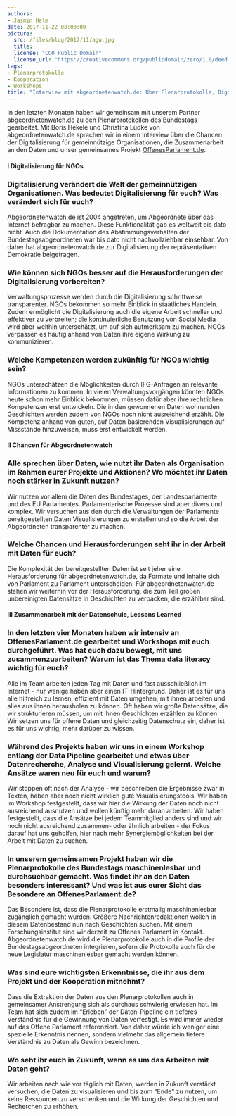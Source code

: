 ```yaml
---
authors: 
- Jasmin Helm
date: 2017-11-22 08:00:00
picture:
  src: /files/blog/2017/11/agw.jpg
  title: 
  license: "CC0 Public Domain"
  license_url: "https://creativecommons.org/publicdomain/zero/1.0/deed.de"
tags:
- Plenarprotokolle
- Kooperation
- Workshops
title: "Interview mit abgeordnetenwatch.de: Über Plenarprotokolle, Digitalisierung & die Arbeit mit der Datenschule"
---
```


In den letzten Monaten haben wir gemeinsam mit unserem Partner [abgeordnetenwatch.de](https://abgeordnetenwatch.de) zu den Plenarprotokollen des Bundestags gearbeitet. Mit Boris Hekele und Christina Lüdke von abgeordnetenwatch.de sprachen wir in einem Interview über die Chancen der Digitalisierung für gemeinnützige Organisationen, die Zusammenarbeit an den Daten und unser gemeinsames Projekt [OffenesParlament.de](https://offenesparlament.de).  
 
#### I Digitalisierung für NGOs
### Digitalisierung verändert die Welt der gemeinnützigen Organisationen. Was bedeutet Digitalisierung für euch? Was verändert sich für euch? 
Abgeordnetenwatch.de ist 2004 angetreten, um Abgeordnete über das Internet befragbar zu machen. Diese Funktionalität gab es weltweit bis dato nicht. Auch die Dokumentation des Abstimmungsverhalten der Bundestagsabgeordneten war bis dato nicht nachvollziehbar einsehbar. Von daher hat abgeordnetenwatch.de zur Digitalisierung der repräsentativen Demokratie beigetragen. 

### Wie können sich NGOs besser auf die Herausforderungen der Digitalisierung vorbereiten?
Verwaltungsprozesse werden durch die Digitalisierung schrittweise transparenter. NGOs bekommen so mehr Einblick in staatliches Handeln. Zudem ermöglicht die Digitalisierung auch die eigene Arbeit schneller und effektiver zu verbreiten; die kontinuierliche Benutzung von Social Media wird aber weithin unterschätzt, um auf sich aufmerksam zu machen. NGOs verpassen es häufig anhand von Daten ihre eigene Wirkung zu kommunizieren. 

### Welche Kompetenzen werden zukünftig für NGOs wichtig sein?
NGOs unterschätzen die Möglichkeiten durch IFG-Anfragen an relevante Informationen zu kommen. In vielen Verwaltungsvorgängen könnten NGOs heute schon mehr Einblick bekommen, müssen dafür aber ihre rechtlichen Kompetenzen erst entwickeln. Die in den gewonnenen Daten wohnenden Geschichten werden zudem von NGOs noch nicht ausreichend erzählt. Die Kompetenz anhand von guten, auf Daten basierenden Visualisierungen auf Missstände hinzuweisen, muss erst entwickelt werden.

#### II Chancen für Abgeordnetenwatch
### Alle sprechen über Daten, wie nutzt ihr Daten als Organisation im Rahmen eurer Projekte und Aktionen? Wo möchtet ihr Daten noch stärker in Zukunft nutzen?
Wir nutzen vor allem die Daten des Bundestages, der Landesparlamente und des EU Parlamentes. Parlamentarische Prozesse sind aber divers und komplex. Wir versuchen aus den durch die Verwaltungen der Parlamente bereitgestellten Daten Visualisierungen zu erstellen und so die Arbeit der Abgeordneten transparenter zu machen.

### Welche Chancen und Herausforderungen seht ihr in der Arbeit mit Daten für euch?
Die Komplexität der bereitgestellten Daten ist seit jeher eine Herausforderung für abgeordnetenwatch.de, da Formate und Inhalte sich von Parlament zu Parlament unterscheiden. Für abgeordnetenwatch.de stehen wir weiterhin vor der Herausforderung, die zum Teil großen unbereinigten Datensätze in Geschichten zu verpacken, die erzählbar sind. 

#### III Zusammenarbeit mit der Datenschule, Lessons Learned
### In den letzten vier Monaten haben wir intensiv an OffenesParlament.de gearbeitet und Workshops mit euch durchgeführt. Was hat euch dazu bewegt, mit uns zusammenzuarbeiten? Warum ist das Thema data literacy wichtig für euch?
Alle im Team arbeiten jeden Tag mit Daten und fast ausschließlich im Internet - nur wenige haben aber einen IT-Hintergrund. Daher ist es für uns alle hilfreich zu lernen, effizient mit Daten umgehen, mit ihnen arbeiten und alles aus ihnen herausholen zu können. Oft haben wir große Datensätze, die wir strukturieren müssen, um mit ihnen Geschichten erzählen zu können. Wir setzen uns für offene Daten und gleichzeitig Datenschutz ein, daher ist es für uns wichtig, mehr darüber zu wissen.

### Während des Projekts haben wir uns in einem Workshop entlang der Data Pipeline gearbeitet und etwas über Datenrecherche, Analyse und Visualisierung gelernt. Welche Ansätze waren neu für euch und warum?
Wir stoppen oft nach der Analyse - wir beschreiben die Ergebnisse zwar in Texten, haben aber noch nicht wirklich gute Visualisierungstools. Wir haben im Workshop festgestellt, dass wir hier die Wirkung der Daten noch nicht ausreichend ausnutzen und wollen künftig mehr daran arbeiten.
Wir haben festgestellt, dass die Ansätze bei jedem Teammitglied anders sind und wir noch nicht ausreichend zusammen- oder ähnlich arbeiten - der Fokus darauf hat uns geholfen, hier nach mehr Synergiemöglichkeiten bei der Arbeit mit Daten zu suchen.

### In unserem gemeinsamen Projekt haben wir die Plenarprotokolle des Bundestags maschinenlesbar und durchsuchbar gemacht. Was findet ihr an den Daten besonders interessant? Und was ist aus eurer Sicht das Besondere an OffenesParlament.de? 
Das Besondere ist, dass die Plenarprotokolle erstmalig maschinenlesbar zugänglich gemacht wurden. Größere Nachrichtenredaktionen wollen in diesem Datenbestand nun nach Geschichten suchen. Mit einem Forschungsinstitut sind wir derzeit zu Offenes Parlament in Kontakt. Abgeordnetenwatch.de wird die Plenarprotokolle auch in die Profile der Bundestagsabgeordneten integrieren, sofern die Protokolle auch für die neue Legislatur maschinenlesbar gemacht werden können.

### Was sind eure wichtigsten Erkenntnisse, die ihr aus dem Projekt und der Kooperation mitnehmt?
Dass die Extraktion der Daten aus den Plenarprotokollen auch in gemeinsamer Anstrengung sich als durchaus schwierig erwiesen hat. Im Team hat sich zudem im “Erleben” der Daten-Pipeline ein tieferes Verständnis für die Gewinnung von Daten verfestigt. Es wird immer wieder auf das Offene Parlament referenziert. Von daher würde ich weniger eine spezielle Erkenntnis nennen, sondern vielmehr das allgemein tiefere Verständnis zu Daten als Gewinn bezeichnen.

### Wo seht ihr euch in Zukunft, wenn es um das Arbeiten mit Daten geht? 
Wir arbeiten nach wie vor täglich mit Daten, werden in Zukunft verstärkt versuchen, die Daten zu visualisieren und bis zum “Ende” zu nutzen, um keine Ressourcen zu verschenken und die Wirkung der Geschichten und Recherchen zu erhöhen.


